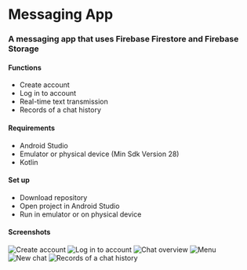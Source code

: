 # Messaging App 

### A messaging app that uses Firebase Firestore and Firebase Storage

#### Functions
- Create account
- Log in to account
- Real-time text transmission
- Records of a chat history

#### Requirements
- Android Studio
- Emulator or physical device (Min Sdk Version 28)
- Kotlin

#### Set up
- Download repository
- Open project in Android Studio
- Run in emulator or on physical device

#### Screenshots
![Create account](https://github.com/MattiasTilertThunqvist/message/blob/master/screenshots/1.png)
![Log in to account](https://github.com/MattiasTilertThunqvist/message/blob/master/screenshots/2.png)
![Chat overview](https://github.com/MattiasTilertThunqvist/message/blob/master/screenshots/3.png)
![Menu](https://github.com/MattiasTilertThunqvist/message/blob/master/screenshots/4.png)
![New chat](https://github.com/MattiasTilertThunqvist/message/blob/master/screenshots/5.png)
![Records of a chat history](https://github.com/MattiasTilertThunqvist/message/blob/master/screenshots/6.png)
